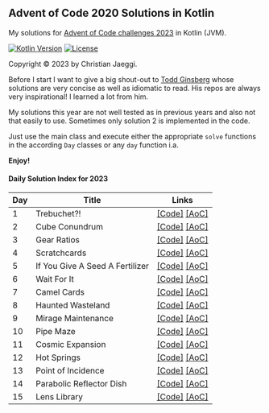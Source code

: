 ## Advent of Code 2020 Solutions in Kotlin

My solutions for [Advent of Code challenges 2023](https://adventofcode.com/2023) in Kotlin (JVM).

[![Kotlin Version](https://img.shields.io/badge/kotlin-1.9.0-blue.svg)](http://kotlinlang.org/)
[![License](https://img.shields.io/badge/License-Apache%202.0-green.svg)](https://opensource.org/licenses/Apache-2.0)

Copyright © 2023 by Christian Jaeggi.

Before I start I want to give a big shout-out to [Todd Ginsberg](https://github.com/tginsberg/advent-2023-kotlin) whose
solutions are very concise as well as idiomatic to read.
His repos are always very inspirational! I learned a lot from him.

My solutions this year are not well tested as in previous years and also not that easily to use.
Sometimes only solution 2 is implemented in the code.

Just use the main class and execute either the appropriate `solve` functions in the according `Day` classes or any `day`
function i.a.

**Enjoy!**

#### Daily Solution Index for 2023

| Day | Title                           | Links                                                                                                                             |
|-----|---------------------------------|-----------------------------------------------------------------------------------------------------------------------------------|
| 1   | Trebuchet?!                     | [\[Code\]](https://github.com/chjaeggi/aoc2023/blob/main/src/main/kotlin/Day1.kt) [\[AoC\]](http://adventofcode.com/2023/day/1)   |
| 2   | Cube Conundrum                  | [\[Code\]](https://github.com/chjaeggi/aoc2023/blob/main/src/main/kotlin/Day2.kt) [\[AoC\]](http://adventofcode.com/2023/day/2)   |
| 3   | Gear Ratios                     | [\[Code\]](https://github.com/chjaeggi/aoc2023/blob/main/src/main/kotlin/Day3.kt) [\[AoC\]](http://adventofcode.com/2023/day/3)   |
| 4   | Scratchcards                    | [\[Code\]](https://github.com/chjaeggi/aoc2023/blob/main/src/main/kotlin/Day4.kt) [\[AoC\]](http://adventofcode.com/2023/day/4)   |
| 5   | If You Give A Seed A Fertilizer | [\[Code\]](https://github.com/chjaeggi/aoc2023/blob/main/src/main/kotlin/Day5.kt) [\[AoC\]](http://adventofcode.com/2023/day/5)   |
| 6   | Wait For It                     | [\[Code\]](https://github.com/chjaeggi/aoc2023/blob/main/src/main/kotlin/Day6.kt) [\[AoC\]](http://adventofcode.com/2023/day/6)   |
| 7   | Camel Cards                     | [\[Code\]](https://github.com/chjaeggi/aoc2023/blob/main/src/main/kotlin/Day7.kt) [\[AoC\]](http://adventofcode.com/2023/day/7)   |
| 8   | Haunted Wasteland               | [\[Code\]](https://github.com/chjaeggi/aoc2023/blob/main/src/main/kotlin/Day8.kt) [\[AoC\]](http://adventofcode.com/2023/day/8)   |
| 9   | Mirage Maintenance              | [\[Code\]](https://github.com/chjaeggi/aoc2023/blob/main/src/main/kotlin/Day9.kt) [\[AoC\]](http://adventofcode.com/2023/day/9)   |
| 10  | Pipe Maze                       | [\[Code\]](https://github.com/chjaeggi/aoc2023/blob/main/src/main/kotlin/Day10.kt) [\[AoC\]](http://adventofcode.com/2023/day/10) |
| 11  | Cosmic Expansion                | [\[Code\]](https://github.com/chjaeggi/aoc2023/blob/main/src/main/kotlin/Day11.kt) [\[AoC\]](http://adventofcode.com/2023/day/11) |
| 12  | Hot Springs                     | [\[Code\]](https://github.com/chjaeggi/aoc2023/blob/main/src/main/kotlin/Day12.kt) [\[AoC\]](http://adventofcode.com/2023/day/12) |
| 13  | Point of Incidence              | [\[Code\]](https://github.com/chjaeggi/aoc2023/blob/main/src/main/kotlin/Day13.kt) [\[AoC\]](http://adventofcode.com/2023/day/13) |
| 14  | Parabolic Reflector Dish        | [\[Code\]](https://github.com/chjaeggi/aoc2023/blob/main/src/main/kotlin/Day14.kt) [\[AoC\]](http://adventofcode.com/2023/day/14) |
| 15  | Lens Library                    | [\[Code\]](https://github.com/chjaeggi/aoc2023/blob/main/src/main/kotlin/Day15.kt) [\[AoC\]](http://adventofcode.com/2023/day/15) |

